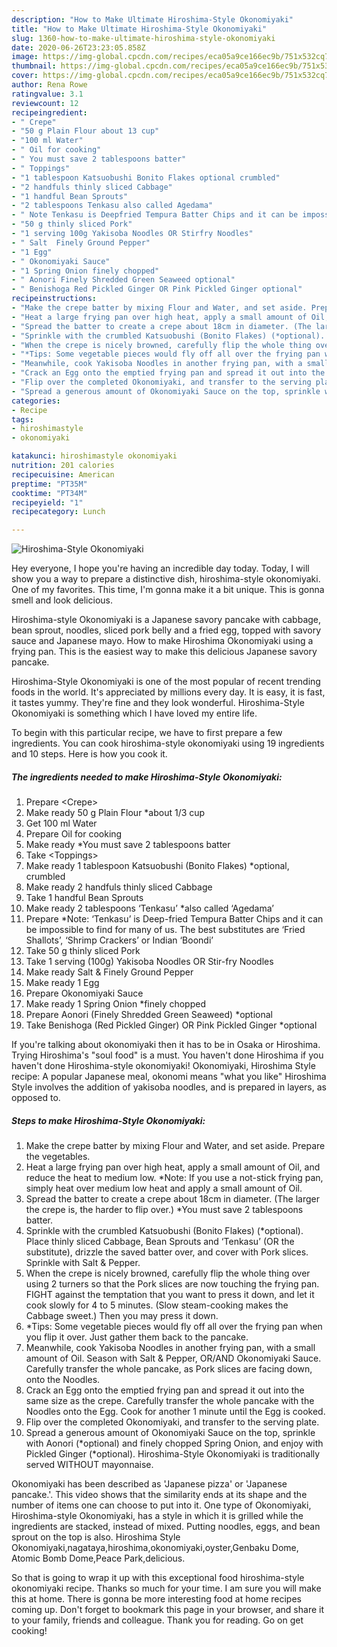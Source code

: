 ```yaml
---
description: "How to Make Ultimate Hiroshima-Style Okonomiyaki"
title: "How to Make Ultimate Hiroshima-Style Okonomiyaki"
slug: 1360-how-to-make-ultimate-hiroshima-style-okonomiyaki
date: 2020-06-26T23:23:05.858Z
image: https://img-global.cpcdn.com/recipes/eca05a9ce166ec9b/751x532cq70/hiroshima-style-okonomiyaki-recipe-main-photo.jpg
thumbnail: https://img-global.cpcdn.com/recipes/eca05a9ce166ec9b/751x532cq70/hiroshima-style-okonomiyaki-recipe-main-photo.jpg
cover: https://img-global.cpcdn.com/recipes/eca05a9ce166ec9b/751x532cq70/hiroshima-style-okonomiyaki-recipe-main-photo.jpg
author: Rena Rowe
ratingvalue: 3.1
reviewcount: 12
recipeingredient:
- " Crepe"
- "50 g Plain Flour about 13 cup"
- "100 ml Water"
- " Oil for cooking"
- " You must save 2 tablespoons batter"
- " Toppings"
- "1 tablespoon Katsuobushi Bonito Flakes optional crumbled"
- "2 handfuls thinly sliced Cabbage"
- "1 handful Bean Sprouts"
- "2 tablespoons Tenkasu also called Agedama"
- " Note Tenkasu is Deepfried Tempura Batter Chips and it can be impossible to find for many of us The best substitutes are Fried Shallots Shrimp Crackers or Indian Boondi"
- "50 g thinly sliced Pork"
- "1 serving 100g Yakisoba Noodles OR Stirfry Noodles"
- " Salt  Finely Ground Pepper"
- "1 Egg"
- " Okonomiyaki Sauce"
- "1 Spring Onion finely chopped"
- " Aonori Finely Shredded Green Seaweed optional"
- " Benishoga Red Pickled Ginger OR Pink Pickled Ginger optional"
recipeinstructions:
- "Make the crepe batter by mixing Flour and Water, and set aside. Prepare the vegetables."
- "Heat a large frying pan over high heat, apply a small amount of Oil, and reduce the heat to medium low. *Note: If you use a not-stick frying pan, simply heat over medium low heat and apply a small amount of Oil."
- "Spread the batter to create a crepe about 18cm in diameter. (The larger the crepe is, the harder to flip over.) *You must save 2 tablespoons batter."
- "Sprinkle with the crumbled Katsuobushi (Bonito Flakes) (*optional). Place thinly sliced Cabbage, Bean Sprouts and ‘Tenkasu’ (OR the substitute), drizzle the saved batter over, and cover with Pork slices. Sprinkle with Salt &amp; Pepper."
- "When the crepe is nicely browned, carefully flip the whole thing over using 2 turners so that the Pork slices are now touching the frying pan. FIGHT against the temptation that you want to press it down, and let it cook slowly for 4 to 5 minutes. (Slow steam-cooking makes the Cabbage sweet.) Then you may press it down."
- "*Tips: Some vegetable pieces would fly off all over the frying pan when you flip it over. Just gather them back to the pancake."
- "Meanwhile, cook Yakisoba Noodles in another frying pan, with a small amount of Oil. Season with Salt &amp; Pepper, OR/AND Okonomiyaki Sauce. Carefully transfer the whole pancake, as Pork slices are facing down, onto the Noodles."
- "Crack an Egg onto the emptied frying pan and spread it out into the same size as the crepe. Carefully transfer the whole pancake with the Noodles onto the Egg. Cook for another 1 minute until the Egg is cooked."
- "Flip over the completed Okonomiyaki, and transfer to the serving plate."
- "Spread a generous amount of Okonomiyaki Sauce on the top, sprinkle with Aonori (*optional) and finely chopped Spring Onion, and enjoy with Pickled Ginger (*optional). Hiroshima-Style Okonomiyaki is traditionally served WITHOUT mayonnaise."
categories:
- Recipe
tags:
- hiroshimastyle
- okonomiyaki

katakunci: hiroshimastyle okonomiyaki 
nutrition: 201 calories
recipecuisine: American
preptime: "PT35M"
cooktime: "PT34M"
recipeyield: "1"
recipecategory: Lunch

---
```



![Hiroshima-Style Okonomiyaki](https://img-global.cpcdn.com/recipes/eca05a9ce166ec9b/751x532cq70/hiroshima-style-okonomiyaki-recipe-main-photo.jpg)

Hey everyone, I hope you're having an incredible day today. Today, I will show you a way to prepare a distinctive dish, hiroshima-style okonomiyaki. One of my favorites. This time, I'm gonna make it a bit unique. This is gonna smell and look delicious.

Hiroshima-style Okonomiyaki is a Japanese savory pancake with cabbage, bean sprout, noodles, sliced pork belly and a fried egg, topped with savory sauce and Japanese mayo. How to make Hiroshima Okonomiyaki using a frying pan. This is the easiest way to make this delicious Japanese savory pancake.

Hiroshima-Style Okonomiyaki is one of the most popular of recent trending foods in the world. It's appreciated by millions every day. It is easy, it is fast, it tastes yummy. They're fine and they look wonderful. Hiroshima-Style Okonomiyaki is something which I have loved my entire life.


To begin with this particular recipe, we have to first prepare a few ingredients. You can cook hiroshima-style okonomiyaki using 19 ingredients and 10 steps. Here is how you cook it.

<!--inarticleads1-->

##### The ingredients needed to make Hiroshima-Style Okonomiyaki:

1. Prepare  &lt;Crepe&gt;
1. Make ready 50 g Plain Flour *about 1/3 cup
1. Get 100 ml Water
1. Prepare  Oil for cooking
1. Make ready  *You must save 2 tablespoons batter
1. Take  &lt;Toppings&gt;
1. Make ready 1 tablespoon Katsuobushi (Bonito Flakes) *optional, crumbled
1. Make ready 2 handfuls thinly sliced Cabbage
1. Take 1 handful Bean Sprouts
1. Make ready 2 tablespoons ‘Tenkasu’ *also called ‘Agedama’
1. Prepare  *Note: ‘Tenkasu’ is Deep-fried Tempura Batter Chips and it can be impossible to find for many of us. The best substitutes are ‘Fried Shallots’, ‘Shrimp Crackers’ or Indian ‘Boondi’
1. Take 50 g thinly sliced Pork
1. Take 1 serving (100g) Yakisoba Noodles OR Stir-fry Noodles
1. Make ready  Salt &amp; Finely Ground Pepper
1. Make ready 1 Egg
1. Prepare  Okonomiyaki Sauce
1. Make ready 1 Spring Onion *finely chopped
1. Prepare  Aonori (Finely Shredded Green Seaweed) *optional
1. Take  Benishoga (Red Pickled Ginger) OR Pink Pickled Ginger *optional


If you&#39;re talking about okonomiyaki then it has to be in Osaka or Hiroshima. Trying Hiroshima&#39;s &#34;soul food&#34; is a must. You haven&#39;t done Hiroshima if you haven&#39;t done Hiroshima-style okonomiyaki! Okonomiyaki, Hiroshima Style recipe: A popular Japanese meal, okonomi means &#34;what you like&#34; Hiroshima Style involves the addition of yakisoba noodles, and is prepared in layers, as opposed to. 

<!--inarticleads2-->

##### Steps to make Hiroshima-Style Okonomiyaki:

1. Make the crepe batter by mixing Flour and Water, and set aside. Prepare the vegetables.
1. Heat a large frying pan over high heat, apply a small amount of Oil, and reduce the heat to medium low. *Note: If you use a not-stick frying pan, simply heat over medium low heat and apply a small amount of Oil.
1. Spread the batter to create a crepe about 18cm in diameter. (The larger the crepe is, the harder to flip over.) *You must save 2 tablespoons batter.
1. Sprinkle with the crumbled Katsuobushi (Bonito Flakes) (*optional). Place thinly sliced Cabbage, Bean Sprouts and ‘Tenkasu’ (OR the substitute), drizzle the saved batter over, and cover with Pork slices. Sprinkle with Salt &amp; Pepper.
1. When the crepe is nicely browned, carefully flip the whole thing over using 2 turners so that the Pork slices are now touching the frying pan. FIGHT against the temptation that you want to press it down, and let it cook slowly for 4 to 5 minutes. (Slow steam-cooking makes the Cabbage sweet.) Then you may press it down.
1. *Tips: Some vegetable pieces would fly off all over the frying pan when you flip it over. Just gather them back to the pancake.
1. Meanwhile, cook Yakisoba Noodles in another frying pan, with a small amount of Oil. Season with Salt &amp; Pepper, OR/AND Okonomiyaki Sauce. Carefully transfer the whole pancake, as Pork slices are facing down, onto the Noodles.
1. Crack an Egg onto the emptied frying pan and spread it out into the same size as the crepe. Carefully transfer the whole pancake with the Noodles onto the Egg. Cook for another 1 minute until the Egg is cooked.
1. Flip over the completed Okonomiyaki, and transfer to the serving plate.
1. Spread a generous amount of Okonomiyaki Sauce on the top, sprinkle with Aonori (*optional) and finely chopped Spring Onion, and enjoy with Pickled Ginger (*optional). Hiroshima-Style Okonomiyaki is traditionally served WITHOUT mayonnaise.


Okonomiyaki has been described as &#39;Japanese pizza&#39; or &#39;Japanese pancake.&#39;. This video shows that the similarity ends at its shape and the number of items one can choose to put into it. One type of Okonomiyaki, Hiroshima-style Okonomiyaki, has a style in which it is grilled while the ingredients are stacked, instead of mixed. Putting noodles, eggs, and bean sprout on the top is also. Hiroshima Style Okonomiyaki,nagataya,hiroshima,okonomiyaki,oyster,Genbaku Dome, Atomic Bomb Dome,Peace Park,delicious. 

So that is going to wrap it up with this exceptional food hiroshima-style okonomiyaki recipe. Thanks so much for your time. I am sure you will make this at home. There is gonna be more interesting food at home recipes coming up. Don't forget to bookmark this page in your browser, and share it to your family, friends and colleague. Thank you for reading. Go on get cooking!
